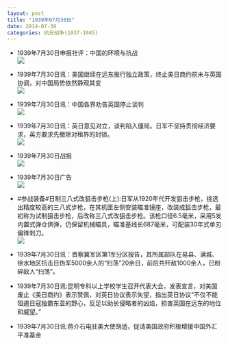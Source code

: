 ```yaml
---
layout: post
title: "1939年07月30日"
date: 2014-07-30
categories: 抗日战争(1937-1945)
---
```


<meta name="referrer" content="no-referrer" />

- 1939年7月30日申报社评：中国的环境与抗战 <br/><img src="https://ww2.sinaimg.cn/large/aca367d8jw1eiv6gufc7bj20vl11f4qp.jpg" />

- 1939年7月30日讯：美国继续在远东推行独立政策，终止美日商约前未与英国协调，对中国局势依然静观其变 <br/><img src="https://ww3.sinaimg.cn/large/aca367d8jw1eiv4q7dgq8j20b60iy0wv.jpg" />

- 1939年7月30日讯：中国各界劝告英国停止谈判 <br/><img src="https://ww4.sinaimg.cn/large/aca367d8jw1eiv30644cmj20b10j0tdb.jpg" />

- 1939年7月30日讯：英日意见对立，谈判陷入僵局。日军不坚持贯彻经济要求，英方要求先撤除对租界的封锁。 <br/><img src="https://ww1.sinaimg.cn/large/aca367d8jw1eiuub4gevoj20na0ivn72.jpg" />

- 1939年7月30日战报 <br/><img src="https://ww1.sinaimg.cn/large/aca367d8jw1eiup4hu1saj20ax1clam3.jpg" />

- 1939年7月30日广告 <br/><img src="https://ww1.sinaimg.cn/large/aca367d8jw1eiune0ubvsj206f0h1dho.jpg" />

- #参战装备#日制三八式改狙击步枪(上):日军从1920年代开发狙击步枪，挑选出精度较高的三八式步枪，在其机匣左侧安装瞄准镜座，改装成狙击步枪，最初称为试制狙击步枪，后改称三八式改狙击步枪。该枪口径6.5毫米，采用5发内置式弹仓供弹，仍保留机械瞄具，瞄准基线长687毫米，可配装30年式单刃偏锋刺刀。 <br/><img src="https://ww3.sinaimg.cn/large/aca367d8jw1eiuld7fuzrj20xc18ggxb.jpg" />

- 1939年7月30日讯：晋察冀军区第1军分区报告，其所属部队在易县、满城、徐水地区抗击日伪军5000余人的“扫荡”20余日，前后共歼敌1000余人，已粉碎敌人“扫荡”。 

- 1939年7月30日讯:昆明专科以上学校学生召开代表大会，发表宣言，对美国废止《美日商约》表示赞佩，对英日协议表示失望，指出英日协议“不仅不能阻遏日寇独霸东亚的野心，反足以助长侵略者的凶焰，损害英国在远东的地位和威望。” 

- 1939年7月30日讯:蒋介石电驻美大使胡适，促请美国政府积极增援中国外汇平准基金 

